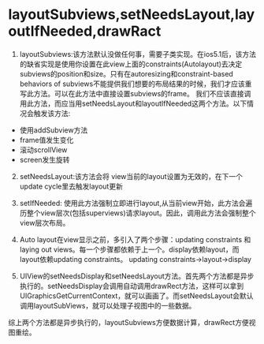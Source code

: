 # layoutSubviews,setNeedsLayout,layoutIfNeeded,drawRact

1. layoutSubviews:该方法默认没做任何事，需要子类实现。在ios5.1后，该方法的缺省实现是使用你设置在此view上面的constraints\(Autolayout\)去决定subviews的position和size。只有在autoresizing和constraint-based behaviors of subviews不能提供我们想要的布局结果的时候，我们才应该重写此方法。可以在此方法中直接设置subviews的frame。 我们不应该直接调用此方法，而应当用setNeedsLayout和layoutIfNeeded这两个方法。以下情况会触发该方法:

  * 使用addSubview方法
  * frame值发生变化
  * 滚动scrollView
  * screen发生旋转

2. setNeedsLayout:该方法会将 view当前的layout设置为无效的，在下一个update cycle里去触发layout更新

3. setIfNeeded: 使用此方法强制立即进行layout,从当前view开始，此方法会遍历整个view层次\(包括superviews\)请求layout。因此，调用此方法会强制整个view层次布局。

4. Auto layout在view显示之前，多引入了两个步骤：updating constraints 和laying out views。每一个步骤都依赖于上一个。display依赖layout，而layout依赖updating constraints。 updating constraints-&gt;layout-&gt;display

5. UIView的setNeedsDisplay和setNeedsLayout方法。首先两个方法都是异步执行的。setNeedsDisplay会调用自动调用drawRect方法，这样可以拿到UIGraphicsGetCurrentContext，就可以画画了。而setNeedsLayout会默认调用layoutSubViews，就可以处理子视图中的一些数据。

综上两个方法都是异步执行的，layoutSubviews方便数据计算，drawRect方便视图重绘。


